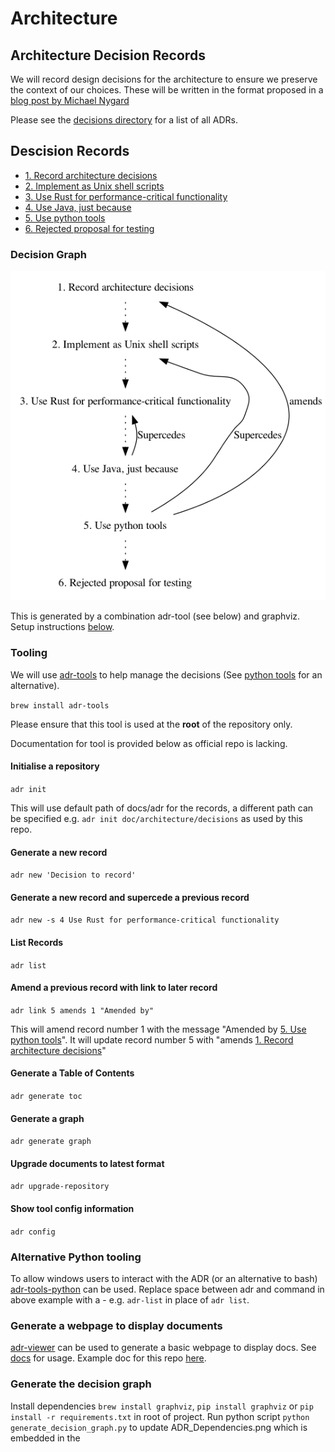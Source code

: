 # Architecture

## Architecture Decision Records

We will record design decisions for the architecture to ensure we preserve the context of our
choices. These will be written in the format proposed in a
[blog post by Michael Nygard](https://cognitect.com/blog/2011/11/15/documenting-architecture-decisions.html)

Please see the [decisions directory](decisions/) for a list of all ADRs.

## Descision Records
* [1. Record architecture decisions](./decisions/0001-record-architecture-decisions.md)
* [2. Implement as Unix shell scripts](./decisions/0002-implement-as-unix-shell-scripts.md)
* [3. Use Rust for performance-critical functionality](./decisions/0003-use-rust-for-performance-critical-functionality.md)
* [4. Use Java, just because](./decisions/0004-use-java-just-because.md)
* [5. Use python tools](./decisions/0005-use-python-tools.md)
* [6. Rejected proposal for testing](./decisions/0006-Rejected-proposal-for-testing.md)

### Decision Graph
![alt text](ADR_Dependencies.png)

This is generated by a combination adr-tool (see below) and graphviz. Setup instructions [below](#generate-the-decision-graph).

### Tooling

We will use [adr-tools](https://github.com/npryce/adr-tools) to help manage the decisions (See [python tools](#alternative-python-tooling) for an alternative).

`brew install adr-tools`

Please ensure that this tool is used at the **root** of the repository only.

Documentation for tool is provided below as official repo is lacking.

#### Initialise a repository
`adr init` 

This will use default path of docs/adr for the records, a different path can be specified e.g. `adr init doc/architecture/decisions` as used by this repo.

#### Generate a new record

`adr new 'Decision to record'`

#### Generate a new record and supercede a previous record 
`adr new -s 4 Use Rust for performance-critical functionality`

#### List Records
`adr list`

#### Amend a previous record with link to later record
`adr link 5 amends 1 "Amended by"`

This will amend record number 1 with the message "Amended by [5. Use python tools](0005-use-python-tools.md)".
It will update record number 5 with "amends [1. Record architecture decisions](0001-record-architecture-decisions.md)"

#### Generate a Table of Contents
`adr generate toc`

#### Generate a graph 
`adr generate graph`

#### Upgrade documents to latest format
`adr upgrade-repository`

#### Show tool config information
`adr config`


### Alternative Python tooling
To allow windows users to interact with the ADR (or an alternative to bash) [adr-tools-python](https://bitbucket.org/tinkerer_/adr-tools-python/src/master/) can be used.
Replace space between adr and command in above example with a - e.g. `adr-list` in place of `adr list`.

### Generate a webpage to display documents
[adr-viewer](https://pypi.org/project/adr-viewer/) can be used to generate a basic webpage to display docs. See [docs](https://github.com/mrwilson/adr-viewer#usage) for usage. 
Example doc for this repo [here](../../index.html).

### Generate the decision graph
Install dependencies `brew install graphviz`, `pip install graphviz` or `pip install -r requirements.txt` in root of project. 
Run python script `python generate_decision_graph.py` to update ADR_Dependencies.png which is embedded in the 
